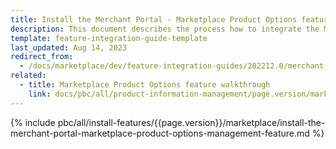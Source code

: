 ```yaml
---
title: Install the Merchant Portal - Marketplace Product Options feature
description: This document describes the process how to integrate the Merchant Portal — Marketplace Product Options Management into a Spryker project.
template: feature-integration-guide-template
last_updated: Aug 14, 2023
redirect_from:
  - /docs/marketplace/dev/feature-integration-guides/202212.0/merchant-portal-marketplace-product-options-management-feature-integration.html
related:
  - title: Marketplace Product Options feature walkthrough
    link: docs/pbc/all/product-information-management/page.version/marketplace/marketplace-product-options-feature-overview.html
---
```


{% include pbc/all/install-features/{{page.version}}/marketplace/install-the-merchant-portal-marketplace-product-options-management-feature.md %} <!-- To edit, see /_includes/pbc/all/install-features/202212.0/marketplace/install-the-merchant-portal-marketplace-product-options-management-feature.md -->
